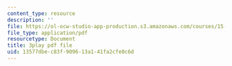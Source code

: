 ```yaml
---
content_type: resource
description: ''
file: https://ol-ocw-studio-app-production.s3.amazonaws.com/courses/15-s12-blockchain-and-money-fall-2018/13577dbec83f909613a141fa2cfe0c6d_uNqMBBbb6UI.pdf
file_type: application/pdf
resourcetype: Document
title: 3play pdf file
uid: 13577dbe-c83f-9096-13a1-41fa2cfe0c6d
---
```

